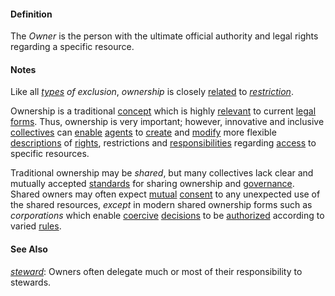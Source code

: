 #### Definition

The *Owner* is the person with the ultimate official authority and legal rights regarding a specific resource.  

#### Notes  

Like all *[types](https://github.com/gcassel/Modular-Organization-Terminology/blob/master/terms/type.md) of exclusion*, *ownership* is closely [related](https://github.com/gcassel/Modular-Organization-Terminology/blob/master/terms/relate.md) to *[restriction](https://github.com/gcassel/Modular-Organization-Terminology/blob/master/terms/restrict.md)*.

Ownership is a traditional [concept](https://github.com/gcassel/Modular-Organization-Terminology/blob/master/terms/concept.md) which is highly [relevant](https://github.com/gcassel/Modular-Organization-Terminology/blob/master/terms/relevance.md) to current [legal](https://github.com/gcassel/Modular-Organization-Terminology/blob/master/terms/law.md) [forms](https://github.com/gcassel/Modular-Organization-Terminology/blob/master/terms/form.md).  Thus, ownership is very important; however, innovative and inclusive [collectives](https://github.com/gcassel/Modular-Organization-Terminology/blob/master/terms/collective.md) can [enable](https://github.com/gcassel/Modular-Organization-Terminology/tree/master/terms/enable.md) [agents](https://github.com/gcassel/Modular-Organization-Terminology/blob/master/terms/agent.md) to [create](https://github.com/gcassel/Modular-Organization-Terminology/blob/master/terms/create.md) and [modify](https://github.com/gcassel/Modular-Organization-Terminology/blob/master/terms/modify.md) more flexible [descriptions](https://github.com/gcassel/Modular-Organization-Terminology/blob/master/terms/describe.md) of [rights](https://github.com/gcassel/Modular-Organization-Terminology/blob/master/terms/right.md), restrictions and [responsibilities](https://github.com/gcassel/Modular-Organization-Terminology/blob/master/terms/responsibility.md) regarding [access](https://github.com/gcassel/Modular-Organization-Terminology/blob/master/terms/access.md) to specific resources.

Traditional ownership may be *shared*, but many collectives lack clear and mutually accepted [standards](https://github.com/gcassel/Modular-Organization-Terminology/tree/master/terms/standard.md) for sharing ownership and [governance](https://github.com/gcassel/Modular-Organization-Terminology/blob/master/terms/govern.md).  Shared owners may often expect [mutual](https://github.com/gcassel/Modular-Organization-Terminology/tree/master/terms/mutual.md) [consent](https://github.com/gcassel/Modular-Organization-Terminology/tree/master/terms/consent.md) to any unexpected use of the shared resources, *except* in modern shared ownership forms such as *corporations* which enable [coercive](https://github.com/gcassel/Modular-Organization-Terminology/tree/master/terms/coerce.md) [decisions](https://github.com/gcassel/Modular-Organization-Terminology/tree/master/terms/decide.md) to be [authorized](https://github.com/gcassel/Modular-Organization-Terminology/tree/master/terms/authorize.md) according to varied [rules](https://github.com/gcassel/Modular-Organization-Terminology/tree/master/terms/rule.md).

#### See Also

*[steward](https://github.com/gcassel/Modular-Organizing-Terminology/blob/master/terms/steward.md)*: Owners often delegate much or most of their responsibility to stewards.
